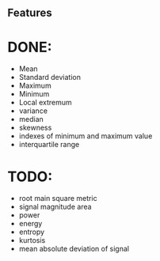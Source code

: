 ## Features

# DONE:

* Mean
* Standard deviation
* Maximum
* Minimum
* Local extremum
* variance
* median
* skewness
* indexes of minimum and maximum value
* interquartile range

# TODO:

* root main square metric
* signal magnitude area
* power
* energy
* entropy
* kurtosis
* mean absolute deviation of signal
